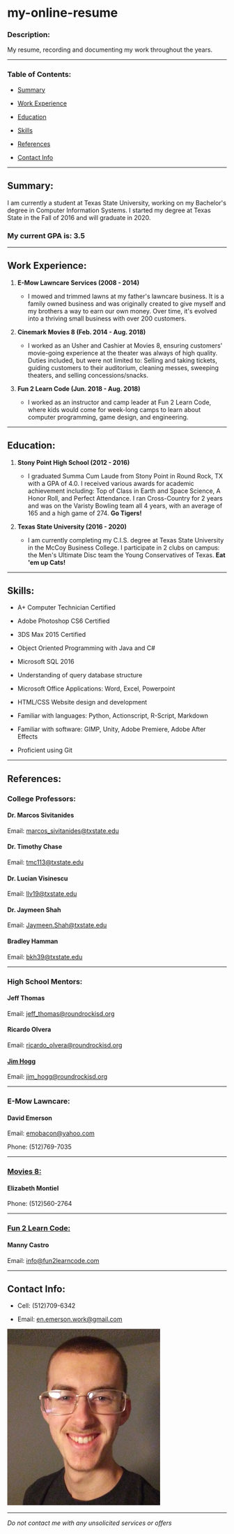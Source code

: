 # my-online-resume

### Description:

My resume, recording and documenting my work throughout the years.

---

### Table of Contents:

* [Summary](https://github.com/EnEmerson/my-online-resume#summary)

* [Work Experience](https://github.com/EnEmerson/my-online-resume#work-experience)

* [Education](https://github.com/EnEmerson/my-online-resume#education)

* [Skills](https://github.com/EnEmerson/my-online-resume#skills)

* [References](https://github.com/EnEmerson/my-online-resume#references)

* [Contact Info](https://github.com/EnEmerson/my-online-resume#contact-info)

---

## Summary:

I am currently a student at Texas State University, working on my Bachelor's degree in Computer Information Systems. I started my degree at Texas State in the Fall of 2016 and will graduate in 2020.

### My current GPA is: 3.5

---

## Work Experience:

1. **E-Mow Lawncare Services (2008 \- 2014)**
	* I mowed and trimmed lawns at my father's lawncare business. It is a family owned business and was originally created to give myself and my brothers a way to earn our own money. Over time, it's evolved into a thriving small business with over 200 customers.

2. **Cinemark Movies 8 (Feb. 2014 \- Aug. 2018)**
	* I worked as an Usher and Cashier at Movies 8, ensuring customers' movie\-going experience at the theater was always of high quality. Duties included, but were not limited to: Selling and taking tickets, guiding customers to their auditorium, cleaning messes, sweeping theaters, and selling concessions/snacks.

3. **Fun 2 Learn Code (Jun. 2018 \- Aug. 2018)**
	* I worked as an instructor and camp leader at Fun 2 Learn Code, where kids would come for week\-long camps to learn about computer programming, game design, and engineering.

---

## Education:

1. **Stony Point High School (2012 \- 2016)**
	* I graduated Summa Cum Laude from Stony Point in Round Rock, TX with a GPA of 4.0. I received various awards for academic achievement including: Top of Class in Earth and Space Science, A Honor Roll, and Perfect Attendance. I ran Cross\-Country for 2 years and was on the Varisty Bowling team all 4 years, with an average of 165 and a high game of 274. **Go Tigers!**

2. **Texas State University (2016 \- 2020)**
	* I am currently completing my C.I.S. degree at Texas State University in the McCoy Business College. I participate in 2 clubs on campus: the Men's Ultimate Disc team the Young Conservatives of Texas. **Eat 'em up Cats!**

---

## Skills:

* A+ Computer Technician Certified

* Adobe Photoshop CS6 Certified

* 3DS Max 2015 Certified

* Object Oriented Programming with Java and C#

* Microsoft SQL 2016

* Understanding of query database structure

* Microsoft Office Applications: Word, Excel, Powerpoint

* HTML/CSS Website design and development

* Familiar with languages: Python, Actionscript, R\-Script, Markdown

* Familiar with software: GIMP, Unity, Adobe Premiere, Adobe After Effects

* Proficient using Git

---

## References:

### College Professors:

#### Dr. Marcos Sivitanides

Email: marcos_sivitanides@txstate.edu

#### Dr. Timothy Chase

Email: tmc113@txstate.edu

#### Dr. Lucian Visinescu

Email: llv19@txstate.edu

#### Dr. Jaymeen Shah

Email: Jaymeen.Shah@txstate.edu

#### Bradley Hamman

Email: bkh39@txstate.edu

---

### High School Mentors:

#### Jeff Thomas

Email: jeff_thomas@roundrockisd.org

#### Ricardo Olvera

Email: ricardo_olvera@roundrockisd.org

#### [Jim Hogg](https://www.daddysbees.com/)

Email: jim_hogg@roundrockisd.org

---

### E\-Mow Lawncare:

#### David Emerson

Email: emobacon@yahoo.com

Phone: (512)769\-7035

---

### [Movies 8:](https://www.cinemark.com/central-texas/cinemark-movies-8)

#### Elizabeth Montiel

Phone: (512)560\-2764

---

### [Fun 2 Learn Code:](https://fun2learncode.com/)

#### Manny Castro

Email: info@fun2learncode.com

---

## Contact Info:

* Cell: (512)709\-6342

* Email: en.emerson.work@gmail.com

![profile-pic-2018](https://github.com/EnEmerson/my-online-resume/blob/master/resources/profile-pic-2018.jpg)

---

*Do not contact me with any unsolicited services or offers*









